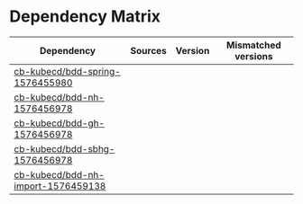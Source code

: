 # Dependency Matrix

Dependency | Sources | Version | Mismatched versions
---------- | ------- | ------- | -------------------
[cb-kubecd/bdd-spring-1576455980](https://github.com/cb-kubecd/bdd-spring-1576455980.git) |  | []() | 
[cb-kubecd/bdd-nh-1576456978](https://github.com/cb-kubecd/bdd-nh-1576456978.git) |  | []() | 
[cb-kubecd/bdd-gh-1576456978](https://github.com/cb-kubecd/bdd-gh-1576456978.git) |  | []() | 
[cb-kubecd/bdd-sbhg-1576456978](https://github.com/cb-kubecd/bdd-sbhg-1576456978.git) |  | []() | 
[cb-kubecd/bdd-nh-import-1576459138](https://github.com/cb-kubecd/bdd-nh-import-1576459138.git) |  | []() | 
